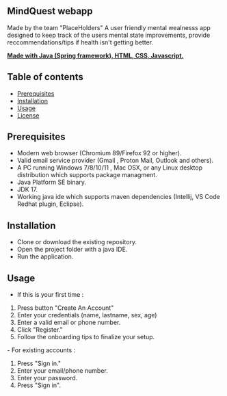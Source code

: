 ## MindQuest webapp
Made by the team "PlaceHolders"
A user friendly mental wealnesss app designed to keep track of the users mental state improvements, provide reccommendations/tips if health isn't getting better.

<p style="text-decoration:underline"><strong>Made with Java (Spring framework), HTML, CSS, Javascript.</strong></p>

## Table of contents
- [Prerequisites](https://github.com/GerbalMarius/Placeholders/edit/main/README.md#prerequisites)
- [Installation](https://github.com/GerbalMarius/Placeholders/edit/main/README.md#installation)
- [Usage](https://github.com/GerbalMarius/Placeholders/edit/main/README.md#usage)
- [License](https://github.com/GerbalMarius/Placeholders?tab=MIT-1-ov-file)

## Prerequisites 
- Modern web browser (Chromium 89/Firefox 92 or higher).
- Valid email service provider (Gmail , Proton Mail, Outlook and others).
- A PC running Windows 7/8/10/11 , Mac OSX, or any Linux desktop distribution which supports package managment.
- Java Platform SE binary.
- JDK 17.
- Working java ide which supports maven dependencies (Intellij, VS Code Redhat plugin, Eclipse).


## Installation
- Clone or download the existing repository.
- Open the project folder with a java IDE.
- Run the application.

## Usage
- If this is your first time :
<ol>
  <li>Press button "Create An Account"</li>
  <li>Enter your credentials (name, lastname, sex, age)</li>
  <li>Enter a valid email or phone number.</li>
  <li>Click "Register."</li>
  <li>Follow the onboarding tips to finalize your setup.</li>
</ol>
- For existing accounts : 
<ol>
  <li>Press "Sign in."</li>
  <li>Enter your email/phone number.</li>
  <li>Enter your password.</li>
  <li>Press "Sign in".</li>
</ol>
